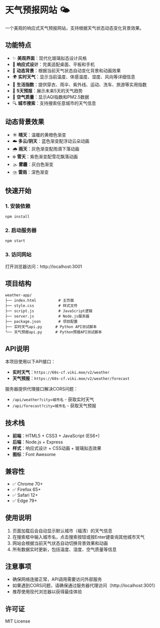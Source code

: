 # 天气预报网站 🌤️

一个美观的响应式天气预报网站，支持根据天气状态动态变化背景效果。

## 功能特点

- ✨ **美观界面**：现代化玻璃拟态设计风格
- 📱 **响应式设计**：完美适配桌面、平板和手机
- 🌈 **动态背景**：根据当前天气状态自动变化背景和动画效果
- 🌍 **实时天气**：显示当前温度、体感温度、湿度、风向等详细信息
- 🏃 **生活指数**：提供穿衣、雨伞、紫外线、运动、洗车、旅游等实用指数
- 📅 **5天预报**：展示未来5天的天气趋势
- 💨 **空气质量**：显示AQI指数和PM2.5数据
- 🔍 **城市搜索**：支持搜索任意城市的天气信息

## 动态背景效果

- ☀️ **晴天**：温暖的黄橙色渐变
- ☁️ **多云/阴天**：蓝色渐变配浮动云朵动画
- 🌧️ **雨天**：灰色渐变配雨滴下落动画
- ❄️ **雪天**：紫色渐变配雪花飘落动画
- 🌫️ **雾霾**：灰白色渐变
- ⛈️ **雷雨**：深色渐变

## 快速开始

### 1. 安装依赖

```bash
npm install
```

### 2. 启动服务器

```bash
npm start
```

### 3. 访问网站

打开浏览器访问：http://localhost:3001

## 项目结构

```
weather-app/
├── index.html          # 主页面
├── style.css           # 样式文件
├── script.js           # JavaScript逻辑
├── server.js           # Node.js服务器
├── package.json        # 项目配置
├── 实时天气api.py      # Python API测试脚本
└── 天气预报api.py      # Python预报API测试脚本
```

## API说明

本项目使用以下API接口：

- **实时天气**：`https://60s-cf.viki.moe/v2/weather`
- **天气预报**：`https://60s-cf.viki.moe/v2/weather/forecast`

服务器提供代理接口解决CORS问题：
- `/api/weather?city=城市名` - 获取实时天气
- `/api/forecast?city=城市名` - 获取天气预报

## 技术栈

- **前端**：HTML5 + CSS3 + JavaScript (ES6+)
- **后端**：Node.js + Express
- **样式**：响应式设计 + CSS动画 + 玻璃拟态效果
- **图标**：Font Awesome

## 兼容性

- ✅ Chrome 70+
- ✅ Firefox 65+
- ✅ Safari 12+
- ✅ Edge 79+

## 使用说明

1. 页面加载后会自动显示默认城市（福清）的天气信息
2. 在搜索框中输入城市名，点击搜索按钮或按Enter键查询其他城市天气
3. 网站会根据当前天气状态自动切换背景效果和动画
4. 所有数据实时更新，包括温度、湿度、空气质量等信息

## 注意事项

- 确保网络连接正常，API调用需要访问外部服务
- 如果遇到CORS问题，请确保通过服务器代理访问（http://localhost:3001）
- 推荐使用现代浏览器以获得最佳体验

## 许可证

MIT License
